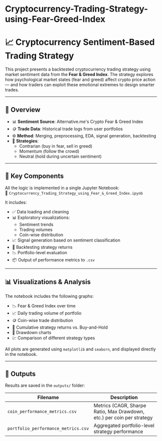 # Cryptocurrency-Trading-Strategy-using-Fear-Greed-Index

# 📈 Cryptocurrency Sentiment-Based Trading Strategy

This project presents a backtested cryptocurrency trading strategy using market sentiment data from the **Fear & Greed Index**. The strategy explores how psychological market states (fear and greed) affect crypto price action — and how traders can exploit these emotional extremes to design smarter trades.

---

## 🧠 Overview

- 📊 **Sentiment Source**: Alternative.me's Crypto Fear & Greed Index  
- 🪙 **Trade Data**: Historical trade logs from user portfolios  
- ⚙️ **Method**: Merging, preprocessing, EDA, signal generation, backtesting  
- 🔁 **Strategies**:
  - Contrarian (buy in fear, sell in greed)
  - Momentum (follow the crowd)
  - Neutral (hold during uncertain sentiment)

---

## 📘 Key Components

All the logic is implemented in a single Jupyter Notebook:  
📄 `Cryptocurrency_Trading_Strategy_using_Fear_&_Greed_Index.ipynb`

It includes:

- ✅ Data loading and cleaning
- 📊 Exploratory visualizations:
  - Sentiment trends
  - Trading volumes
  - Coin-wise distribution
- 📈 Signal generation based on sentiment classification
- 🧪 Backtesting strategy returns
- 📉 Portfolio-level evaluation
- 📦 Output of performance metrics to `.csv`

---

## 📊 Visualizations & Analysis

The notebook includes the following graphs:

- 📉 Fear & Greed Index over time
- 📈 Daily trading volume of portfolio
- 🪙 Coin-wise trade distribution
- 🧾 Cumulative strategy returns vs. Buy-and-Hold
- 🔻 Drawdown charts
- 💹 Comparison of different strategy types

All plots are generated using `matplotlib` and `seaborn`, and displayed directly in the notebook.

---

## 📂 Outputs

Results are saved in the `outputs/` folder:

| Filename                          | Description |
|----------------------------------|-------------|
| `coin_performance_metrics.csv`   | Metrics (CAGR, Sharpe Ratio, Max Drawdown, etc.) per coin per strategy |
| `portfolio_performance_metrics.csv` | Aggregated portfolio-level strategy performance |



